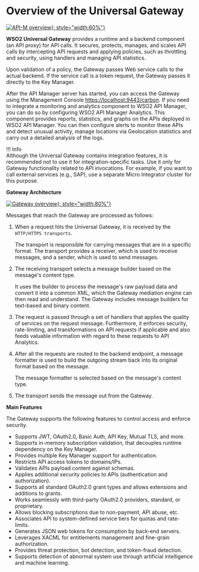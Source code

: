 # Overview of the Universal Gateway

[![API-M overview]({{base_path}}/assets/img/learn/apim-overview.png){: style="width:60%"}]({{base_path}}/assets/img/learn/apim-overview.png)

**WSO2 Universal Gateway** provides a runtime and a backend component (an API proxy) for API calls. It secures, protects, manages, and scales API calls by intercepting API requests and applying policies, such as throttling and security, using handlers and managing API statistics.

Upon validation of a policy, the Gateway passes Web service calls to the actual backend. If the service call is a token request, the Gateway passes it directly to the Key Manager.

After the API Manager server has started, you can access the Gateway using the Management Console [https://localhost:9443/carbon](https://localhost:9443/carbon). If you need to integrate a monitoring and analytics component to WSO2 API Manager, you can do so by configuring WSO2 API Manager Analytics. This component provides reports, statistics, and graphs on the APIs deployed in WSO2 API Manager. You can then configure alerts to monitor these APIs and detect unusual activity, manage locations via Geolocation statistics and carry out a detailed analysis of the logs.

!!! Info    
    Although the Universal Gateway contains integration features, it is recommended not to use it for integration-specific tasks. Use it only for Gateway functionality related to API invocations. For example, if you want to call external services (e.g., SAP), use a separate Micro Integrator cluster for this purpose.

**Gateway Architecture**

[![Gateway overview]({{base_path}}/assets/img/learn/gateway-overview.png){: style="width:80%"}]({{base_path}}/assets/img/learn/gateway-overview.png)

Messages that reach the Gateway are processed as follows:

1. When a request hits the Universal Gateway, it is received by the `HTTP/HTTPS transports`. 
   
     The transport is responsible for carrying messages that are in a specific format. The transport provides a receiver, which is used to receive messages, and a sender, which is used to send messages.

2. The receiving transport selects a message builder based on the message's content type. 

     It uses the builder to process the message's raw payload data and convert it into a common XML, which the Gateway mediation engine can then read and understand. The Gateway includes message builders for text-based and binary content.

3. The request is passed through a set of handlers that applies the quality of services on the request message. Furthermore, it enforces security, rate-limiting, and transformations on API requests if applicable and also feeds valuable information with regard to these requests to API Analytics.

4. After all the requests are routed to the backend endpoint, a message formatter is used to build the outgoing stream back into its original format based on the message.

     The message formatter is selected based on the message's content type.

5. The transport sends the message out from the Gateway.

**Main Features**

The Gateway supports the following features to control access and enforce security.

* Supports JWT, OAuth2.0, Basic Auth, API Key, Mutual TLS, and more.
* Supports in-memory subscription validation, that decouples runtime dependency on the Key Manager.
* Provides multiple Key Manager support for authentication.
* Restricts API access tokens to domains/IPs.
* Validates APIs payload content against schemas.
* Applies additional security policies to APIs (authentication and authorization).
* Supports all standard OAuth2.0 grant types and allows extensions and additions to grants.
* Works seamlessly with third-party OAuth2.0 providers, standard, or proprietary.
* Allows blocking subscriptions due to non-payment, API abuse, etc.
* Associates API to system-defined service tiers for quotas and rate-limits.
* Generates JSON web tokens for consumption by back-end servers.
* Leverages XACML for entitlements management and fine-grain authorization.
* Provides threat protection, bot detection, and token-fraud detection.
* Supports detection of abnormal system use through artificial intelligence and machine learning.
